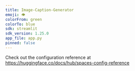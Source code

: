 ```yaml
---
title: Image-Caption-Generator
emoji: 👁
colorFrom: green
colorTo: blue
sdk: streamlit
sdk_version: 1.25.0
app_file: app.py
pinned: false
---
```


Check out the configuration reference at https://huggingface.co/docs/hub/spaces-config-reference
